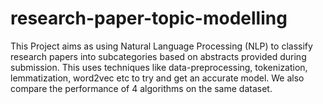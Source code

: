 # research-paper-topic-modelling
This Project aims as using Natural Language Processing (NLP) to classify research papers into subcategories based on abstracts provided during submission. This uses techniques like data-preprocessing, tokenization, lemmatization, word2vec etc to try and get an accurate model. We also compare the performance of 4 algorithms on the same dataset.
